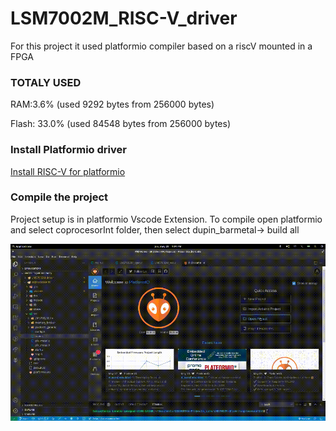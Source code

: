 # LSM7002M_RISC-V_driver

For this project it used platformio compiler based on a riscV mounted in a FPGA

### TOTALY USED
RAM:3.6% (used 9292 bytes from 256000 bytes)

Flash: 33.0% (used 84548 bytes from 256000 bytes)

### Install Platformio driver

[Install RISC-V for platformio](/Installers/Install.md)

### Compile the project
Project setup is in platformio Vscode Extension. To compile open platformio and select coprocesorInt folder, then select dupin_barmetal-> build all

![Alt Text](/Documentation/Images/Compile.gif)
